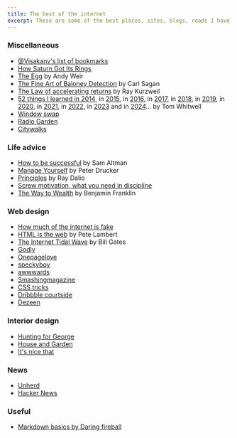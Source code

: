 ```yaml
---
title: The best of the internet
excerpt: These are some of the best places, sites, blogs, reads I have found on the internet, if you fave any recommendations, please <a href="mailto:rodrigoturner.carlos@gmail.com">send me an email</a>.
---
```




### Miscellaneous
* <a href="http://www.visakanv.com/blog/bookmarks/" target="_blank" rel="noopener noreferrer">@Visakanv's list of bookmarks</a>   
* <a href="https://www.youtube.com/watch?v=6Bv8g5xBJSo" target="_blank" rel="noopener noreferrer">How Saturn Got Its Rings</a>  
* <a href="http://www.galactanet.com/oneoff/theegg_mod.html" target="_blank" rel="noopener noreferrer">The Egg</a> by Andy Weir   
* <a href="http://www.inf.fu-berlin.de/lehre/pmo/eng/Sagan-Baloney.pdf" target="_blank" rel="noopener noreferrer">The Fine Art of Baloney Detection</a> by Carl Sagan   
* <a href="https://www.kurzweilai.net/the-law-of-accelerating-returns" rel="noopener noreferrer" target="_blank">The Law of accelerating returns</a> by Ray Kurzweil   
* <a href="https://medium.com/@tomwhitwell/52-things-i-learned-in-2014-91fb546741cc" rel="noopener noreferrer" target="_blank">52 things I learned in 2014</a>, in <a href="https://medium.com/fluxx-studio-notes/52-things-i-learned-in-2015-c5c74eed24e0" rel="noopener noreferrer" target="_blank">2015</a>, in <a href="https://medium.com/fluxx-studio-notes/52-things-i-learned-in-2016-299fd1e6a62b" rel="noopener noreferrer" target="_blank">2016</a>, in <a href="https://medium.com/fluxx-studio-notes/52-things-i-learned-in-2017-d9fb0040bdcb" rel="noopener noreferrer" target="_blank">2017</a>, in <a href="https://medium.com/fluxx-studio-notes/52-things-i-learned-in-2018-b07fc110d8e1" rel="noopener noreferrer" target="_blank">2018</a>, in [2019](https://medium.com/magnetic/52-things-i-learned-in-2020-6a380692dbb8), in [2020](https://medium.com/magnetic/52-things-i-learned-in-2020-6a380692dbb8), in [2021](https://medium.com/magnetic/52-things-i-learned-in-2021-8481c4e0d409), in [2022](https://medium.com/magnetic/52-things-i-learned-in-2022-db5fcd4aea6e), in [2023](https://medium.com/magnetic/52-things-i-learned-in-2023-a3bbb9f9323d) and in [2024](https://medium.com/@tomwhitwell/52-things-i-learned-in-2024-75efffe44f15)... by Tom Whitwell   
* <a href="https://www.window-swap.com/" target="_blank" rel="noopener">Window swap</a>
* <a href="https://radio.garden/" target="_blank" rel="noopener">Radio Garden</a>
* <a href="https://citywalks.live/">Citywalks</a>

### Life advice
* <a href="http://blog.samaltman.com/how-to-be-successful" target="_blank" rel="noopener noreferrer">How to be successful</a> by Sam Altman   
* <a href="http://www.michaelpetralia.com/documents/Drucker_1999_Managing%20Oneself.pdf" target="_blank" rel="noopener noreferrer">Manage Yourself</a> by Peter Drucker   
* <a href="https://www.principles.com/" rel="noopener noreferrer" target="_blank">Principles</a> by Ray Dalio   
* <a href="http://www.wisdomination.com/screw-motivation-what-you-need-is-discipline/" rel="noopener noreferrer" target="_blank">Screw motivation, what you need in discipline</a>   
* <a href="http://www.swarthmore.edu/SocSci/bdorsey1/41docs/52-fra.html" rel="noopener noreferrer" target="_blank">The Way to Wealth</a> by Benjamin Franklin   

### Web design
* <a href="https://nymag.com/intelligencer/2018/12/how-much-of-the-internet-is-fake.html" target="_blank" rel="noopener noreferrer">How much of the internet is fake</a>   
* <a href="https://www.petelambert.com/journal/html-is-the-web" target="_blank" rel="noopener noreferrer">HTML is the web</a> by Pete Lambert   
* <a href="http://www.lettersofnote.com/2011/07/internet-tidal-wave.html" rel="noopener noreferrer" target="_blank">The Internet Tidal Wave</a> by Bill Gates  
* <a href="https://godly.website/" target="_blank" rel="noopener">Godly</a>
* <a href="https://onepagelove.com/" target="_blank" rel="noopener">Onepagelove</a>
* <a href="https://speckyboy.com/" target="_blank" rel="noopener">speckyboy</a>
* <a href="https://www.awwwards.com/blog/" target="_blank" rel="noopener">awwwards</a>
* <a href="https://www.smashingmagazine.com/" target="_blank" rel="noopener">Smashingmagazine</a>
* <a href="https://css-tricks.com/" target="_blank" rel="noopener">CSS tricks</a>
* <a href="https://dribbble.com/stories" target="_blank" rel="noopener">Dribbble courtside</a>
* <a href="https://www.dezeen.com/" target="_blank" rel="noopener">Dezeen</a>

### Interior design

* <a href="https://www.huntingforgeorge.com/" target="_blank" rel="noopener">Hunting for George</a>
* <a href="https://www.houseandgarden.co.uk/" target="_blank" rel="noopener">House and Garden</a>
* <a href="https://www.itsnicethat.com/" target="_blank" rel="noopener">It's nice that</a>

### News

* <a href="https://unherd.com/" target="_blank" rel="noopener">Unherd</a>
* <a href="https://news.ycombinator.com/" target="_blank" rel="noopener">Hacker News</a>

### Useful
* [Markdown basics by Daring fireball](https://daringfireball.net/projects/markdown/basics)